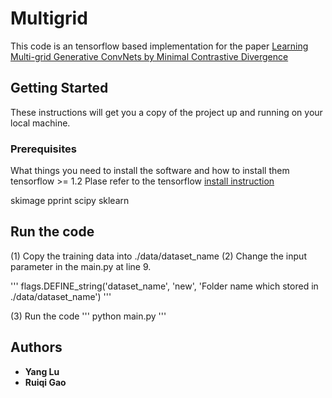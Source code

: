 # Multigrid

This code is an tensorflow based implementation for the paper [Learning Multi-grid Generative ConvNets by Minimal Contrastive Divergence](https://arxiv.org/abs/1709.08868)

## Getting Started

These instructions will get you a copy of the project up and running on your local machine.

### Prerequisites

What things you need to install the software and how to install them
tensorflow >= 1.2
Plase refer to the tensorflow [install instruction](https://www.tensorflow.org/install/)

skimage
pprint
scipy
sklearn


## Run the code

(1) Copy the training data into ./data/dataset_name
(2) Change the input parameter in the main.py at line 9.

'''
flags.DEFINE_string('dataset_name', 'new', 'Folder name which stored in ./data/dataset_name')
'''

(3) Run the code
'''
python main.py
'''



## Authors

* **Yang Lu** 
* **Ruiqi Gao**


